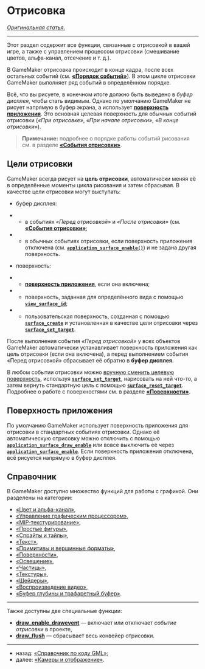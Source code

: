 # Отрисовка

[*Оригинальная статья.*](https://manual.gamemaker.io/beta/en/index.htm#t=GameMaker_Language%2FGML_Reference%2FDrawing%2FDrawing.htm)

---

Этот раздел содержит все функции, связанные с отрисовкой в вашей игре, а также с управлением процессом отрисовки (смешивание цветов, альфа-канал, отсечение и т. д.).

В GameMaker отрисовка происходит в конце кадра, после всех остальных событий (см. [**«Порядок событий»**](https://manual.gamemaker.io/beta/en/The_Asset_Editors/Object_Properties/Event_Order.htm)). В этом цикле отрисовки GameMaker выполняет ряд событий в определённом порядке.

Всё, что вы рисуете, в конечном итоге должно быть выведено в *буфер дисплея*, чтобы стать видимым. Однако по умолчанию GameMaker не рисует напрямую в буфер экрана, а использует [**поверхность приложения**](https://github.com/RushanM/GameMaker-Alt-Russian-Language/blob/main/Руководство/Поверхности.md#поверхность-приложения). Это основная целевая поверхность для обычных событий отрисовки (*«При отрисовке»*, *«При начале отрисовки»*, *«В конце отрисовки»*).

> **Примечание:** подробнее о порядке работы событий рисования см. в разделе [**«События отрисовки»**](https://github.com/RushanM/GameMaker-Alt-Russian-Language/blob/main/Руководство/%D0%A1%D0%BE%D0%B1%D1%8B%D1%82%D0%B8%D1%8F%20%D0%BE%D1%82%D1%80%D0%B8%D1%81%D0%BE%D0%B2%D0%BA%D0%B8.md).

## Цели отрисовки

GameMaker всегда рисует на **цель отрисовки**, автоматически меняя её в определённые моменты цикла рисования и затем сбрасывая. В качестве цели отрисовки могут выступать:

* буфер дисплея:
* * в событиях *«Перед отрисовкой»* и *«После отрисовки»* (см. [**«События отрисовки»**](https://github.com/RushanM/GameMaker-Alt-Russian-Language/blob/main/Руководство/%D0%A1%D0%BE%D0%B1%D1%8B%D1%82%D0%B8%D1%8F%20%D0%BE%D1%82%D1%80%D0%B8%D1%81%D0%BE%D0%B2%D0%BA%D0%B8.md);
* * в обычных событиях отрисовки, если поверхность приложения отключена (см. [**`application_surface_enable()`**](https://manual.gamemaker.io/beta/en/GameMaker_Language/GML_Reference/Drawing/Surfaces/application_surface_enable.htm)) и не задана другая поверхность.

* поверхность:
* * [**поверхность приложения**](https://manual.gamemaker.io/beta/en/GameMaker_Language/GML_Reference/Drawing/Surfaces/Surfaces.htm#application_surface), если она включена;
* * поверхность, заданная для определённого вида с помощью [**`view_surface_id`**](https://manual.gamemaker.io/beta/en/GameMaker_Language/GML_Reference/Cameras_And_Display/Cameras_And_Viewports/view_surface_id.htm);
* * пользовательская поверхность, созданная с помощью [**`surface_create`**](https://manual.gamemaker.io/beta/en/GameMaker_Language/GML_Reference/Drawing/Surfaces/surface_create.htm) и установленная в качестве цели отрисовки через [**`surface_set_target`**](https://manual.gamemaker.io/beta/en/GameMaker_Language/GML_Reference/Drawing/Surfaces/surface_set_target.htm).

После выполнения события *«Перед отрисовкой»* у всех объектов GameMaker автоматически устанавливает поверхность приложения как цель отрисовки (если она включена), а перед выполнением события «Перед отрисовкой» сбрасывает её обратно в **буфер дисплея**.

В любом событии отрисовки можно [вручную сменить целевую поверхность](https://manual.gamemaker.io/beta/en/GameMaker_Language/GML_Reference/Drawing/Surfaces/surface_create.htm), используя [**`surface_set_target`**](https://manual.gamemaker.io/beta/en/GameMaker_Language/GML_Reference/Drawing/Surfaces/surface_set_target.htm), нарисовать на ней что-то, а затем вернуть стандартную цель с помощью [**`surface_reset_target`**](https://manual.gamemaker.io/beta/en/GameMaker_Language/GML_Reference/Drawing/Surfaces/surface_reset_target.htm). Подробнее о работе с поверхностями см. в разделе [**«Поверхности»**](https://github.com/RushanM/GameMaker-Alt-Russian-Language/blob/main/Руководство/Поверхности.md).

## Поверхность приложения

По умолчанию GameMaker использует поверхность приложения для отрисовки в стандартных событиях отрисовки. Однако её автоматическую отрисовку можно отключить с помощью [**`application_surface_draw_enable`**](https://manual.gamemaker.io/beta/en/GameMaker_Language/GML_Reference/Drawing/Surfaces/application_surface_draw_enable.htm) или вовсе выключить её через [**`application_surface_enable`**](https://manual.gamemaker.io/beta/en/GameMaker_Language/GML_Reference/Drawing/Surfaces/application_surface_enable.htm). Если поверхность приложения отключена, всё рисуется напрямую в буфер дисплея.

## Справочник

В GameMaker доступно множество функций для работы с графикой. Они разделены на категории:

* [«Цвет и альфа-канал»](https://manual.gamemaker.io/beta/en/GameMaker_Language/GML_Reference/Drawing/Colour_And_Alpha/Colour_And_Alpha.htm),
* [«Управление графическим процессором»](https://manual.gamemaker.io/beta/en/GameMaker_Language/GML_Reference/Drawing/GPU_Control/GPU_Control.htm),
* [«MIP-текстурирование»](https://manual.gamemaker.io/beta/en/GameMaker_Language/GML_Reference/Drawing/Mipmapping/Mipmapping.htm),
* [«Простые фигуры»](https://manual.gamemaker.io/beta/en/GameMaker_Language/GML_Reference/Drawing/Basic_Forms/Basic_Forms.htm),
* [«Спрайты и тайлы»](https://manual.gamemaker.io/beta/en/GameMaker_Language/GML_Reference/Drawing/Sprites_And_Tiles/Sprites_And_Tiles.htm),
* [«Текст»](https://manual.gamemaker.io/beta/en/GameMaker_Language/GML_Reference/Drawing/Text/Text.htm),
* [«Примитивы и вершинные форматы»](https://manual.gamemaker.io/beta/en/GameMaker_Language/GML_Reference/Drawing/Primitives/Primitives_And_Vertex_Formats.htm),
* [«Поверхности»](https://github.com/RushanM/GameMaker-Alt-Russian-Language/blob/main/Руководство/Поверхности.md),
* [«Освещение»](https://manual.gamemaker.io/beta/en/GameMaker_Language/GML_Reference/Drawing/Lighting/Lighting.htm),
* [«Частицы»](https://manual.gamemaker.io/beta/en/GameMaker_Language/GML_Reference/Drawing/Particles/Particles.htm),
* [«Текстуры»](https://manual.gamemaker.io/beta/en/GameMaker_Language/GML_Reference/Drawing/Textures/Textures.htm),
* [«Шейдеры»](https://manual.gamemaker.io/beta/en/GameMaker_Language/GML_Reference/Asset_Management/Shaders/Shaders.htm),
* [«Воспроизведение видео»](https://manual.gamemaker.io/beta/en/GameMaker_Language/GML_Reference/Drawing/Videos/Videos.htm#h1),
* [«Буфер глубины и трафаретный буфер»](https://manual.gamemaker.io/beta/en/GameMaker_Language/GML_Reference/Drawing/Depth_And_Stencil_Buffer/The_Depth_And_Stencil_Buffer.htm).

---

Также доступны две специальные функции:

* [**draw_enable_drawevent**](https://manual.gamemaker.io/beta/en/GameMaker_Language/GML_Reference/Drawing/draw_enable_drawevent.htm) — включает или отключает *событие отрисовки* в проекте,
* [**draw_flush**](https://manual.gamemaker.io/beta/en/GameMaker_Language/GML_Reference/Drawing/draw_flush.htm) — сбрасывает весь конвейер отрисовки.

---

* назад: [«Справочник по коду GML»](https://manual.gamemaker.io/beta/en/GameMaker_Language/GML_Reference/GML_Reference.htm);
* далее: [«Камеры и отображение»](https://manual.gamemaker.io/beta/en/GameMaker_Language/GML_Reference/Cameras_And_Display/Cameras_And_Display.htm).
